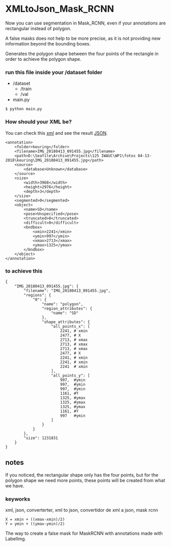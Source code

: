 # XMLtoJson_Mask_RCNN
Now you can use segmentation in Mask_RCNN, even if your annotations are rectangular instead of polygon.

A false masks does not help to be more precise, as it is not providing new information beyond the bounding boxes.

Generates the polygon shape between the four points of the rectangle in order to achieve the polygon shape.


### run this file inside your /dataset folder
* /dataset
    * /train
    * /val
* main.py

````````````$ python main.py````````````


### How should your XML be?

You can check this [xml](dataset/val/IMG_20180413_092050.xml) and see the result [JSON](dataset/val/dataset.json).

```
<annotation>
	<folder>keuring</folder>
	<filename>IMG_20180413_091455.jpg</filename>
	<path>D:\Seafile\Archive\Projects\125 IWAUC\WP1\fotos 04-13-2018\keuring\IMG_20180413_091455.jpg</path>
	<source>
		<database>Unknown</database>
	</source>
	<size>
		<width>3968</width>
		<height>2976</height>
		<depth>3</depth>
	</size>
	<segmented>0</segmented>
	<object>
		<name>SD</name>
		<pose>Unspecified</pose>
		<truncated>0</truncated>
		<difficult>0</difficult>
		<bndbox>
			<xmin>2241</xmin>
			<ymin>997</ymin>
			<xmax>2713</xmax>
			<ymax>1325</ymax>
		</bndbox>
	</object>
</annotation>

```

### to achieve this

```
{
    "IMG_20180413_091455.jpg": {
        "filename": "IMG_20180413_091455.jpg",
        "regions": {
            "0": {
                "name": "polygon",
                "region_attributes": {
                    "name": "SD"
                },
                "shape_attributes": {
                    "all_points_x": [
                        2241, # xmin
                        2477, # X
                        2713, # xmax
                        2713, # xmax
                        2713, # xmax
                        2477, # X
                        2241, # xmin
                        2241, # xmin
                        2241  # xmin
                    ],
                    "all_points_y": [
                        997,  #ymin
                        997,  #ymin
                        997,  #ymin
                        1161, #Y
                        1325, #ymax
                        1325, #ymax
                        1325, #ymax
                        1161, #Y
                        997   #ymin
                    ]
                }
            }
        },
        "size": 1231831
    }
}

```
## notes
If you noticed, the rectangular shape only has the four points, but for the polygon shape we need more points, these points will be created from what we have.

### keyworks
xml, json, converterter, xml to json, convertidor de xml a json, mask rcnn

```
X = xmin + ((xmax-xmin)/2)
Y = ymin + ((ymax-ymin)/2)
```

The way to create a false mask for MaskRCNN with annotations made with LabelImg.




